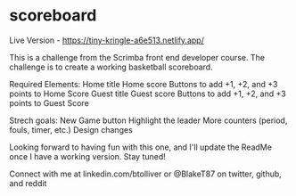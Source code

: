 # scoreboard

Live Version - https://tiny-kringle-a6e513.netlify.app/

This is a challenge from the Scrimba front end developer course. The challenge is to create a working basketball scoreboard.

Required Elements:
Home title
Home score
Buttons to add +1, +2, and +3 points to Home Score
Guest title
Guest score
Buttons to add +1, +2, and +3 points to Guest Score

Strech goals:
New Game button
Highlight the leader
More counters (period, fouls, timer, etc.)
Design changes

Looking forward to having fun with this one, and I'll update the ReadMe once I have a working version. Stay tuned!

Connect with me at linkedin.com/btolliver or @BlakeT87 on twitter, github, and reddit
